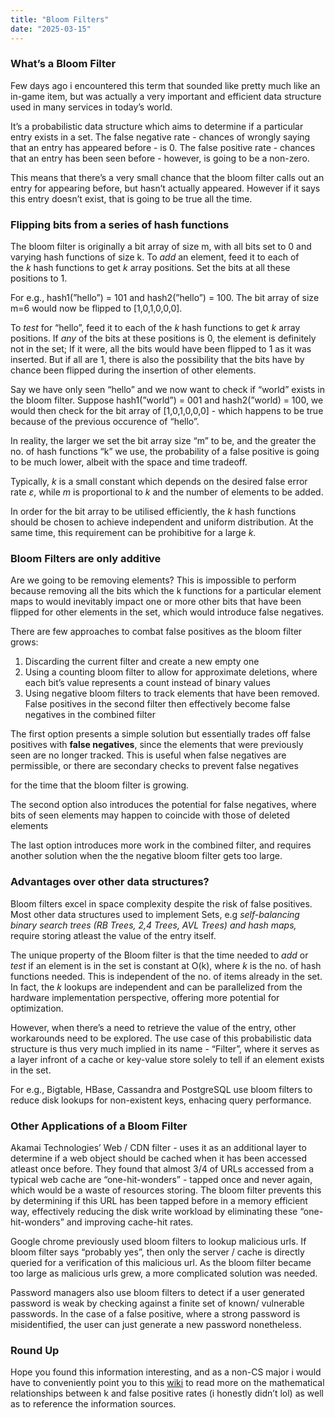 ```yaml
---
title: "Bloom Filters"
date: "2025-03-15"
---
```


### What’s a Bloom Filter
Few days ago i encountered this term that sounded like pretty much like an in-game item, but was actually a very important and efficient data structure used in many services in today’s world.

It’s a probabilistic data structure which aims to determine if a particular entry exists in a set. The false negative rate - chances of wrongly saying that an entry has appeared before - is 0. The false positive rate - chances that an entry has been seen before - however, is going to be a non-zero. 

This means that there’s a very small chance that the bloom filter calls out an entry for appearing before, but hasn’t actually appeared. However if it says this entry doesn’t exist, that is going to be true all the time.

### Flipping bits from a series of hash functions

The bloom filter is originally a bit array of size m, with all bits set to 0 and varying hash functions of size k. To *add* an element, feed it to each of the *k* hash functions to get *k* array positions. Set the bits at all these positions to 1.

For e.g., hash1(”hello”) = 101 and hash2(”hello”) = 100. The bit array of size m=6 would now be flipped to [1,0,1,0,0,0]. 

To *test* for “hello”, feed it to each of the *k* hash functions to get *k* array positions. If *any* of the bits at these positions is 0, the element is definitely not in the set; If it were, all the bits would have been flipped to 1 as it was inserted. But if all are 1, there is also the possibility that the bits have by chance been flipped during the insertion of other elements.

Say we have only seen “hello” and we now want to check if “world” exists in the bloom filter. Suppose hash1(”world”) = 001 and hash2(”world) = 100, we would then check for the bit array of [1,0,1,0,0,0] - which happens to be true because of the previous occurence of “hello”. 

In reality, the larger we set the bit array size “m” to be, and the greater the no. of hash functions “k” we use, the probability of a false positive is going to be much lower, albeit with the space and time tradeoff. 

Typically, *k* is a small constant which depends on the desired false error rate *ε*, while *m* is proportional to *k* and the number of elements to be added.

In order for the bit array to be utilised efficiently, the *k* hash functions should be chosen to achieve independent and uniform distribution. At the same time, this requirement can be prohibitive for a large *k.*

### Bloom Filters are only additive

Are we going to be removing elements? This is impossible to perform because removing all the bits which the k functions for a particular element maps to would inevitably impact one or more other bits that have been flipped for other elements in the set, which would introduce false negatives. 

There are few approaches to combat false positives as the bloom filter grows:

1. Discarding the current filter and create a new empty one
2. Using a counting bloom filter to allow for approximate deletions, where each bit’s value represents a count instead of binary values
3. Using negative bloom filters to track elements that have been removed. False positives in the second filter then effectively become false negatives in the combined filter

The first option presents a simple solution but essentially trades off false positives with **false negatives**, since the elements that were previously seen are no longer tracked. This is useful when false negatives are permissible, or there are secondary checks to prevent false negatives

for the time that the bloom filter is growing.

The second option also introduces the potential for false negatives, where bits of seen elements may happen to coincide with those of deleted elements

The last option introduces more work in the combined filter, and requires another solution when the the negative bloom filter gets too large.  

### Advantages over other data structures?

Bloom filters excel in space complexity despite the risk of false positives. Most other data structures used to implement Sets, e.g *self-balancing binary search trees (RB Trees, 2,4 Trees, AVL Trees) and hash maps,* require storing atleast the value of the entry itself.

The unique property of the Bloom filter is that the time needed to *add* or *test* if an element is in the set is constant at O(k), where *k* is the no. of hash functions needed. This is independent of the no. of items already in the set. In fact, the *k* lookups are independent and can be parallelized from the hardware implementation perspective, offering more potential for optimization.

However, when there’s a need to retrieve the value of the entry, other workarounds need to be explored. The use case of this probabilistic data structure is thus very much implied in its name - “Filter”, where it serves as a layer infront of a cache or key-value store solely to tell if an element exists in the set.

For e.g., Bigtable, HBase, Cassandra and PostgreSQL use bloom filters to reduce disk lookups for non-existent keys, enhacing query performance.

### Other Applications of a Bloom Filter

Akamai Technologies’ Web / CDN filter -  uses it as an additional layer to determine if a web object should be cached when it has been accessed atleast once before. They found that almost 3/4 of URLs accessed from a typical web cache are “one-hit-wonders” - tapped once and never again, which would be a waste of resources storing. The bloom filter prevents this by determining if this URL has been tapped before in a memory efficient way, effectively reducing the disk write workload by eliminating these “one-hit-wonders” and improving cache-hit rates.

Google chrome previously used bloom filters to lookup malicious urls. If bloom filter says “probably yes”, then only the server / cache is directly queried for a verification of this malicious url. As the bloom filter became too large as malicious urls grew, a more complicated solution was needed.

Password managers also use bloom filters to detect if a user generated password is weak by checking against a finite set of known/ vulnerable passwords. In the case of a false positive, where a strong password is misidentified, the user can just generate a new password nonetheless.

### Round Up

Hope you found this information interesting, and as a non-CS major i would have to conveniently point you to this [wiki](https://en.wikipedia.org/wiki/Bloom_filter#Examples) to read more on the mathematical relationships between k and false positive rates (i honestly didn’t lol) as well as to reference the information sources.